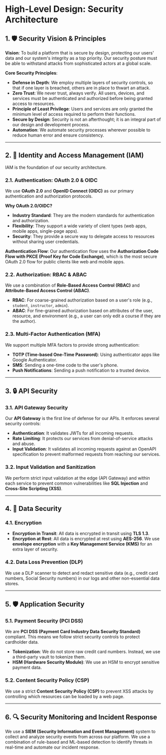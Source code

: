 # High-Level Design: Security Architecture

## 1. 🛡️ Security Vision & Principles

**Vision**: To build a platform that is secure by design, protecting our users' data and our system's integrity as a top priority. Our security posture must be able to withstand attacks from sophisticated actors at a global scale.

**Core Security Principles**:
- **Defense in Depth**: We employ multiple layers of security controls, so that if one layer is breached, others are in place to thwart an attack.
- **Zero Trust**: We never trust, always verify. All users, devices, and services must be authenticated and authorized before being granted access to resources.
- **Principle of Least Privilege**: Users and services are only granted the minimum level of access required to perform their functions.
- **Secure by Design**: Security is not an afterthought; it is an integral part of our design and development process.
- **Automation**: We automate security processes wherever possible to reduce human error and ensure consistency.

---

## 2. 🔐 Identity and Access Management (IAM)

IAM is the foundation of our security architecture.

### 2.1. Authentication: OAuth 2.0 & OIDC

We use **OAuth 2.0** and **OpenID Connect (OIDC)** as our primary authentication and authorization protocols.

**Why OAuth 2.0/OIDC?**
- **Industry Standard**: They are the modern standards for authentication and authorization.
- **Flexibility**: They support a wide variety of client types (web apps, mobile apps, single-page apps).
- **Security**: They provide a secure way to delegate access to resources without sharing user credentials.

**Authentication Flow**:
Our authentication flow uses the **Authorization Code Flow with PKCE (Proof Key for Code Exchange)**, which is the most secure OAuth 2.0 flow for public clients like web and mobile apps.

### 2.2. Authorization: RBAC & ABAC

We use a combination of **Role-Based Access Control (RBAC)** and **Attribute-Based Access Control (ABAC)**.

- **RBAC**: For coarse-grained authorization based on a user's role (e.g., `student`, `instructor`, `admin`).
- **ABAC**: For fine-grained authorization based on attributes of the user, resource, and environment (e.g., a user can only edit a course if they are the author).

### 2.3. Multi-Factor Authentication (MFA)

We support multiple MFA factors to provide strong authentication:
- **TOTP (Time-based One-Time Password)**: Using authenticator apps like Google Authenticator.
- **SMS**: Sending a one-time code to the user's phone.
- **Push Notifications**: Sending a push notification to a trusted device.

---

## 3. 🔒 API Security

### 3.1. API Gateway Security

Our **API Gateway** is the first line of defense for our APIs. It enforces several security controls:

- **Authentication**: It validates JWTs for all incoming requests.
- **Rate Limiting**: It protects our services from denial-of-service attacks and abuse.
- **Input Validation**: It validates all incoming requests against an OpenAPI specification to prevent malformed requests from reaching our services.

### 3.2. Input Validation and Sanitization

We perform strict input validation at the edge (API Gateway) and within each service to prevent common vulnerabilities like **SQL Injection** and **Cross-Site Scripting (XSS)**.

---

## 4. 🔐 Data Security

### 4.1. Encryption

- **Encryption in Transit**: All data is encrypted in transit using **TLS 1.3**.
- **Encryption at Rest**: All data is encrypted at rest using **AES-256**. We use **envelope encryption** with a **Key Management Service (KMS)** for an extra layer of security.

### 4.2. Data Loss Prevention (DLP)

We use a DLP scanner to detect and redact sensitive data (e.g., credit card numbers, Social Security numbers) in our logs and other non-essential data stores.

---

## 5. 🛡️ Application Security

### 5.1. Payment Security (PCI DSS)

We are **PCI DSS (Payment Card Industry Data Security Standard)** compliant. This means we follow strict security controls to protect cardholder data.

- **Tokenization**: We do not store raw credit card numbers. Instead, we use a third-party vault to tokenize them.
- **HSM (Hardware Security Module)**: We use an HSM to encrypt sensitive payment data.

### 5.2. Content Security Policy (CSP)

We use a strict **Content Security Policy (CSP)** to prevent XSS attacks by controlling which resources can be loaded by a web page.

---

## 6. 🔍 Security Monitoring and Incident Response

We use a **SIEM (Security Information and Event Management)** system to collect and analyze security events from across our platform. We use a combination of rule-based and ML-based detection to identify threats in real-time and automate our incident response.
